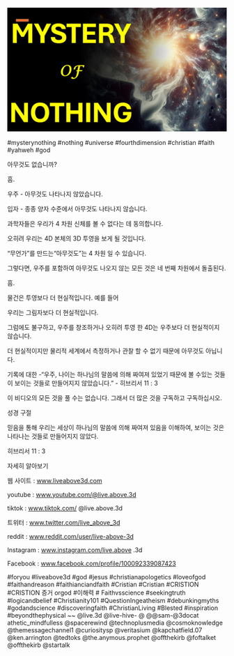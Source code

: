 ![Video cover image](../cover.jpg "cover photo")

#mysterynothing #nothing #universe #fourthdimension #christian #faith #yahweh #god

아무것도 없습니까?

흠.

우주 - 아무것도 나타나지 않았습니다.

입자 - 종종 양자 수준에서 아무것도 나타나지 않습니다.

과학자들은 우리가 4 차원 신체를 볼 수 없다는 데 동의합니다.

오히려 우리는 4D 본체의 3D 투영을 보게 될 것입니다.

“무언가”를 만드는“아무것도”는 4 차원 일 수 있습니다.

그렇다면, 우주를 포함하여 아무것도 나오지 않는 모든 것은 네 번째 차원에서 돌출된다.

흠.

물건은 투영보다 더 현실적입니다. 예를 들어

우리는 그림자보다 더 현실적입니다.

그럼에도 불구하고, 우주를 창조하거나 오히려 투영 한 4D는 우주보다 더 현실적이지 않습니다.

더 현실적이지만 물리적 세계에서 측정하거나 관찰 할 수 없기 때문에 아무것도 아닙니다.

기록에 대한 -“우주, 나이는 하나님의 말씀에 의해 짜여져 있었기 때문에 볼 수있는 것들이 보이는 것들로 만들어지지 않았습니다.” - 히브리서 11 : 3

이 비디오의 모든 것을 풀 수는 없습니다. 그래서 더 많은 것을 구독하고 구독하십시오.


성경 구절

믿음을 통해 우리는 세상이 하나님의 말씀에 의해 짜여져 있음을 이해하여, 보이는 것은 나타나는 것들로 만들어지지 않았다.

히브리서 11 : 3


자세히 알아보기

웹 사이트 : www.liveabove3d.com

youtube : www.youtube.com/@live.above.3d

tiktok : www.tiktok.com/ @live.above.3d

트위터 : www.twitter.com/live_above_3d

reddit : www.reddit.com/user/live-above-3d

Instagram : www.instagram.com/live.above .3d

Facebook : www.facebook.com/profile/100092339087423

#foryou #liveabove3d #god #jesus #christianapologetics #loveofgod #faithandreason #faithianciandfaith #Cristian #Cristian #CRISTION #CRISTION 증거 orgod #이해력 # Faithvsscience #seekingtruth #logicandbelief #Christianity101 #QuestionIngeatheism #debunkingmyths #godandscience #discoveringfaith #ChristianLiving #Blested #inspiration #beyondthephysical ~~ @live.3d @live-hive- @ @@sam-@3docat athetic_mindfulless @spacerewind @technoplusmedia @cosmoknowledge @themessagechannel1 @curiositysp @veritasium @kapchatfield.07 @ken.arrington @tedtoks @the.anymous.prophet @offthekirb @foftalket @offthekirb @startalk
